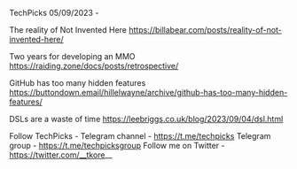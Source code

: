 TechPicks 05/09/2023 -

The reality of Not Invented Here
https://billabear.com/posts/reality-of-not-invented-here/

Two years for developing an MMO
https://raiding.zone/docs/posts/retrospective/

GitHub has too many hidden features
https://buttondown.email/hillelwayne/archive/github-has-too-many-hidden-features/

DSLs are a waste of time
https://leebriggs.co.uk/blog/2023/09/04/dsl.html

Follow TechPicks -
Telegram channel - https://t.me/techpicks
Telegram group - https://t.me/techpicksgroup
Follow me on Twitter - https://twitter.com/__tkore__